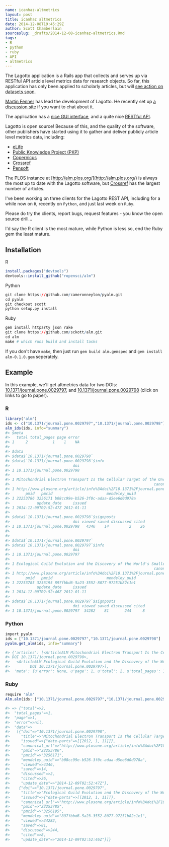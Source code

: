 ```yaml
---
name: icanhaz-altmetrics
layout: post
title: icanhaz altmetrics
date: 2014-12-08T19:45:29Z
author: Scott Chamberlain
sourceslug: _drafts/2014-12-08-icanhaz-altmetrics.Rmd
tags:
- R
- python
- ruby
- API
- altmetrics
---
```




The Lagotto application is a Rails app that collects and serves up via RESTful API article level metrics data for research objects. So far, this application has only been applied to scholarly articles, but will [see action on datasets soon](http://articlemetrics.github.io/MDC/). 

[Martin Fenner](http://blog.martinfenner.org/) has lead the development of Lagotto. He recently set up [a discussion site](http://discuss.lagotto.io/) if you want to chat about it.

The application has a [nice GUI interface](http://alm.plos.org/), and a quite nice [RESTful API](http://alm.plos.org/docs/api). 

Lagotto is open source! Because of this, and the quality of the software, other publishers have started using it to gather and deliver publicly article level metrics data, including:

* [eLife](http://lagotto.svr.elifesciences.org/)
* [Public Knowledge Project (PKP)](http://pkp-alm.lib.sfu.ca/)
* [Copernicus](http://metricus.copernicus.org/)
* [Crossref](http://det.labs.crossref.org/)
* [Pensoft](http://alm.pensoft.net:81/)

The PLOS instance at [http://alm.plos.org/](http://alm.plos.org/) is always the most up to date with the Lagotto software, but [Crossref](http://det.labs.crossref.org/) has the largest number of articles. 

I've been working on three clients for the Lagotto REST API, including for a while now on `R`, recently on `Python`, and just last week on `Ruby`. 

Please do try the clients, report bugs, request features - you know the open source drill...

I'd say the R client is the most mature, while Python is less so, end the Ruby gem the least mature. 

## Installation

R


```r
install.packages("devtools")
devtools::install_github("ropensci/alm")
```

Python


```r
git clone https://github.com/cameronneylon/pyalm.git
cd pyalm
git checkout scott
python setup.py install
```

Ruby


```r
gem install httparty json rake
git clone https://github.com/sckott/alm.git
cd alm
make # which runs build and install tasks
```

If you don't have `make`, then just run `gem build alm.gemspec` and 	`gem install alm-0.1.0.gem` seperately.

## Example

In this example, we'll get altmetrics data for two DOIs: [10.1371/journal.pone.0029797](http://www.plosone.org/article/info%3Adoi%2F10.1371%2Fjournal.pone.0029797), and [10.1371/journal.pone.0029798](http://www.plosone.org/article/info%3Adoi%2F10.1371%2Fjournal.pone.0029798) (click on links to go to paper).

### R


```r
library('alm')
ids <- c("10.1371/journal.pone.0029797","10.1371/journal.pone.0029798")
alm_ids(ids, info="summary")
#> $meta
#>   total total_pages page error
#> 1     2           1    1    NA
#> 
#> $data
#> $data$`10.1371/journal.pone.0029798`
#> $data$`10.1371/journal.pone.0029798`$info
#>                            doi
#> 1 10.1371/journal.pone.0029798
#>                                                                                     title
#> 1 Mitochondrial Electron Transport Is the Cellular Target of the Oncology Drug Elesclomol
#>                                                                canonical_url
#> 1 http://www.plosone.org/article/info%3Adoi%2F10.1371%2Fjournal.pone.0029798
#>       pmid   pmcid                        mendeley_uuid
#> 1 22253786 3256171 b08cc99e-b526-3f0c-adaa-d5ee6d0d978a
#>            update_date     issued
#> 1 2014-12-09T02:52:47Z 2012-01-11
#> 
#> $data$`10.1371/journal.pone.0029798`$signposts
#>                            doi viewed saved discussed cited
#> 1 10.1371/journal.pone.0029798   4346    14         2    26
#> 
#> 
#> $data$`10.1371/journal.pone.0029797`
#> $data$`10.1371/journal.pone.0029797`$info
#>                            doi
#> 1 10.1371/journal.pone.0029797
#>                                                                             title
#> 1 Ecological Guild Evolution and the Discovery of the World's Smallest Vertebrate
#>                                                                canonical_url
#> 1 http://www.plosone.org/article/info%3Adoi%2F10.1371%2Fjournal.pone.0029797
#>       pmid   pmcid                        mendeley_uuid
#> 1 22253785 3256195 897fbbd6-5a23-3552-8077-97251b82c1e1
#>            update_date     issued
#> 1 2014-12-09T02:52:46Z 2012-01-11
#> 
#> $data$`10.1371/journal.pone.0029797`$signposts
#>                            doi viewed saved discussed cited
#> 1 10.1371/journal.pone.0029797  34282    81       244     8
```

### Python


```r
import pyalm
ids = ["10.1371/journal.pone.0029797","10.1371/journal.pone.0029798"]
pyalm.get_alm(ids, info="summary")

#> {'articles': [<ArticleALM Mitochondrial Electron Transport Is the Cellular Target of the Oncology Drug Elesclomol,
#> DOI 10.1371/journal.pone.0029798>,
#>   <ArticleALM Ecological Guild Evolution and the Discovery of the World's Smallest Vertebrate,
#>         DOI 10.1371/journal.pone.0029797>],
#>  'meta': {u'error': None, u'page': 1, u'total': 2, u'total_pages': 1}}
```

### Ruby


```r
require 'alm'
Alm.alm(ids: ["10.1371/journal.pone.0029797","10.1371/journal.pone.0029798"], key: ENV['PLOS_API_KEY'])

#> => {"total"=>2,
#>  "total_pages"=>1,
#>  "page"=>1,
#>  "error"=>nil,
#>  "data"=>
#>   [{"doi"=>"10.1371/journal.pone.0029798",
#>     "title"=>"Mitochondrial Electron Transport Is the Cellular Target of the Oncology Drug Elesclomol",
#>     "issued"=>{"date-parts"=>[[2012, 1, 11]]},
#>     "canonical_url"=>"http://www.plosone.org/article/info%3Adoi%2F10.1371%2Fjournal.pone.0029798",
#>     "pmid"=>"22253786",
#>     "pmcid"=>"3256171",
#>     "mendeley_uuid"=>"b08cc99e-b526-3f0c-adaa-d5ee6d0d978a",
#>     "viewed"=>4346,
#>     "saved"=>14,
#>     "discussed"=>2,
#>     "cited"=>26,
#>     "update_date"=>"2014-12-09T02:52:47Z"},
#>    {"doi"=>"10.1371/journal.pone.0029797",
#>     "title"=>"Ecological Guild Evolution and the Discovery of the World's Smallest Vertebrate",
#>     "issued"=>{"date-parts"=>[[2012, 1, 11]]},
#>     "canonical_url"=>"http://www.plosone.org/article/info%3Adoi%2F10.1371%2Fjournal.pone.0029797",
#>     "pmid"=>"22253785",
#>     "pmcid"=>"3256195",
#>     "mendeley_uuid"=>"897fbbd6-5a23-3552-8077-97251b82c1e1",
#>     "viewed"=>34282,
#>     "saved"=>81,
#>     "discussed"=>244,
#>     "cited"=>8,
#>     "update_date"=>"2014-12-09T02:52:46Z"}]}
```
